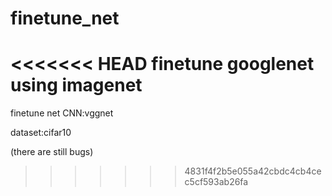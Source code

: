 # finetune_net
<<<<<<< HEAD
finetune googlenet using imagenet
=======
finetune net
CNN:vggnet

dataset:cifar10

(there are still bugs)
>>>>>>> 4831f4f2b5e055a42cbdc4cb4cec5cf593ab26fa
